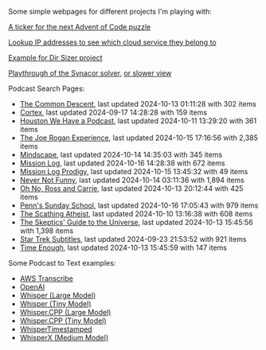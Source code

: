 Some simple webpages for different projects I'm playing with:

[A ticker for the next Advent of Code puzzle](https://seligman.github.io/aoc_ticker.html)

[Lookup IP addresses to see which cloud service they belong to](https://seligman.github.io/cloud-ips/index.html)

[Example for Dir Sizer project](https://seligman.github.io/dir_sizer/cost_example.html)

[Playthrough of the Synacor solver](https://seligman.github.io/synacor/run_script_speed.html), [or slower view](https://seligman.github.io/synacor/run_script.html)

Podcast Search Pages:
<!-- Podcasts Start -->
* [The Common Descent](https://seligman.github.io/podcasts/common_descent/common_descent.html), last updated 2024-10-13 01:11:28 with 302 items
* [Cortex](https://seligman.github.io/podcasts/cortex_pod/cortex_pod.html), last updated 2024-09-17 14:28:28 with 159 items
* [Houston We Have a Podcast](https://seligman.github.io/podcasts/houston_we_have_a_podcast/houston_we_have_a_podcast.html), last updated 2024-10-11 13:29:20 with 361 items
* [The Joe Rogan Experience](https://seligman.github.io/podcasts/jre/jre.html), last updated 2024-10-15 17:16:56 with 2,385 items
* [Mindscape](https://seligman.github.io/podcasts/mindscape/mindscape.html), last updated 2024-10-14 14:35:03 with 345 items
* [Mission Log](https://seligman.github.io/podcasts/mission_log/mission_log.html), last updated 2024-10-16 14:28:38 with 672 items
* [Mission Log Prodigy](https://seligman.github.io/podcasts/ml_prodigy/ml_prodigy.html), last updated 2024-10-15 13:45:32 with 49 items
* [Never Not Funny](https://seligman.github.io/podcasts/nevernotfunny/nevernotfunny.html), last updated 2024-10-14 03:11:36 with 1,894 items
* [Oh No, Ross and Carrie](https://seligman.github.io/podcasts/oh_no/oh_no.html), last updated 2024-10-13 20:12:44 with 425 items
* [Penn's Sunday School](https://seligman.github.io/podcasts/penn_sunday_school/penn_sunday_school.html), last updated 2024-10-16 17:05:43 with 979 items
* [The Scathing Atheist](https://seligman.github.io/podcasts/scathing/scathing.html), last updated 2024-10-10 13:16:38 with 608 items
* [The Skeptics' Guide to the Universe](https://seligman.github.io/podcasts/sgu/sgu.html), last updated 2024-10-13 15:45:56 with 1,398 items
* [Star Trek Subtitles](https://seligman.github.io/star_trek_subtitles/star_trek_subtitles.html), last updated 2024-09-23 21:53:52 with 921 items
* [Time Enough](https://seligman.github.io/podcasts/time_enough/time_enough.html), last updated 2024-10-13 15:45:59 with 147 items
<!-- Podcasts End -->

Some Podcast to Text examples:
* [AWS Transcribe](https://seligman.github.io/podcast_to_text/Example-Results-AWS-Transcribe.html)
* [OpenAI](https://seligman.github.io/podcast_to_text/Example-Results-OpenAI.html)
* [Whisper (Large Model)](https://seligman.github.io/podcast_to_text/Example-Results-Whisper-Large.html)
* [Whisper (Tiny Model)](https://seligman.github.io/podcast_to_text/Example-Results-Whisper-Tiny.html)
* [Whisper.CPP (Large Model)](https://seligman.github.io/podcast_to_text/Example-Results-Whisper_CPP-Large.html)
* [Whisper.CPP (Tiny Model)](https://seligman.github.io/podcast_to_text/Example-Results-Whisper_CPP-Tiny.html)
* [WhisperTimestamped](https://seligman.github.io/podcast_to_text/Example-Results-WhisperTimestamped-Medium.html)
* [WhisperX (Medium Model)](https://seligman.github.io/podcast_to_text/Example-Results-WhisperX-Medium.html)
